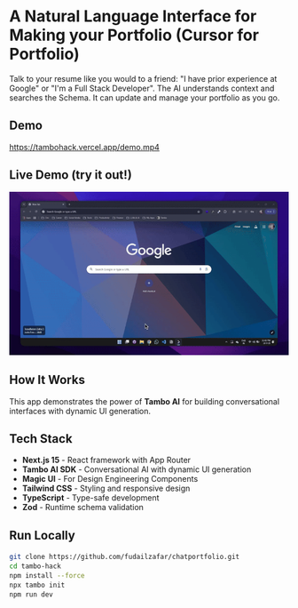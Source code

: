 # A Natural Language Interface for Making your Portfolio (Cursor for Portfolio)

Talk to your resume like you would to a friend: "I have prior experience at Google" or "I'm a Full Stack Developer". The AI understands context and searches the Schema. It can update and manage your portfolio as you go.

## Demo
https://tambohack.vercel.app/demo.mp4

## Live Demo (try it out!)

[![Watch the demo](demo.gif)](https://tambohack.vercel.app/demo.mp4)

## How It Works

This app demonstrates the power of **Tambo AI** for building conversational interfaces with dynamic UI generation.

## Tech Stack

- **Next.js 15** - React framework with App Router
- **Tambo AI SDK** - Conversational AI with dynamic UI generation
- **Magic UI** - For Design Engineering Components
- **Tailwind CSS** - Styling and responsive design
- **TypeScript** - Type-safe development
- **Zod** - Runtime schema validation

## Run Locally

```bash
git clone https://github.com/fudailzafar/chatportfolio.git
cd tambo-hack
npm install --force
npx tambo init
npm run dev
```
